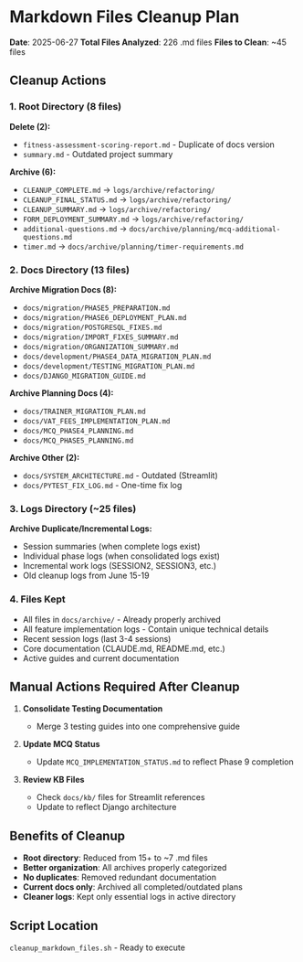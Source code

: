 # Markdown Files Cleanup Plan

**Date**: 2025-06-27
**Total Files Analyzed**: 226 .md files
**Files to Clean**: ~45 files

## Cleanup Actions

### 1. Root Directory (8 files)
**Delete (2):**
- `fitness-assessment-scoring-report.md` - Duplicate of docs version
- `summary.md` - Outdated project summary

**Archive (6):**
- `CLEANUP_COMPLETE.md` → `logs/archive/refactoring/`
- `CLEANUP_FINAL_STATUS.md` → `logs/archive/refactoring/`
- `CLEANUP_SUMMARY.md` → `logs/archive/refactoring/`
- `FORM_DEPLOYMENT_SUMMARY.md` → `logs/archive/refactoring/`
- `additional-questions.md` → `docs/archive/planning/mcq-additional-questions.md`
- `timer.md` → `docs/archive/planning/timer-requirements.md`

### 2. Docs Directory (13 files)
**Archive Migration Docs (8):**
- `docs/migration/PHASE5_PREPARATION.md`
- `docs/migration/PHASE6_DEPLOYMENT_PLAN.md`
- `docs/migration/POSTGRESQL_FIXES.md`
- `docs/migration/IMPORT_FIXES_SUMMARY.md`
- `docs/migration/ORGANIZATION_SUMMARY.md`
- `docs/development/PHASE4_DATA_MIGRATION_PLAN.md`
- `docs/development/TESTING_MIGRATION_PLAN.md`
- `docs/DJANGO_MIGRATION_GUIDE.md`

**Archive Planning Docs (4):**
- `docs/TRAINER_MIGRATION_PLAN.md`
- `docs/VAT_FEES_IMPLEMENTATION_PLAN.md`
- `docs/MCQ_PHASE4_PLANNING.md`
- `docs/MCQ_PHASE5_PLANNING.md`

**Archive Other (2):**
- `docs/SYSTEM_ARCHITECTURE.md` - Outdated (Streamlit)
- `docs/PYTEST_FIX_LOG.md` - One-time fix log

### 3. Logs Directory (~25 files)
**Archive Duplicate/Incremental Logs:**
- Session summaries (when complete logs exist)
- Individual phase logs (when consolidated logs exist)
- Incremental work logs (SESSION2, SESSION3, etc.)
- Old cleanup logs from June 15-19

### 4. Files Kept
- All files in `docs/archive/` - Already properly archived
- All feature implementation logs - Contain unique technical details
- Recent session logs (last 3-4 sessions)
- Core documentation (CLAUDE.md, README.md, etc.)
- Active guides and current documentation

## Manual Actions Required After Cleanup

1. **Consolidate Testing Documentation**
   - Merge 3 testing guides into one comprehensive guide
   
2. **Update MCQ Status**
   - Update `MCQ_IMPLEMENTATION_STATUS.md` to reflect Phase 9 completion
   
3. **Review KB Files**
   - Check `docs/kb/` files for Streamlit references
   - Update to reflect Django architecture

## Benefits of Cleanup

- **Root directory**: Reduced from 15+ to ~7 .md files
- **Better organization**: All archives properly categorized
- **No duplicates**: Removed redundant documentation
- **Current docs only**: Archived all completed/outdated plans
- **Cleaner logs**: Kept only essential logs in active directory

## Script Location
`cleanup_markdown_files.sh` - Ready to execute